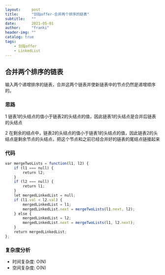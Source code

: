 ```yaml
---
layout:     post
title:      "剑指offer-合并两个排序的链表"
subtitle:   ""
date:       2021-05-01
author:     "franki"
header-img: ""
catalog: true
tags:
    - 剑指offer
    - LinkedList
---
```


## 合并两个排序的链表

输入两个递增排序的链表，合并这两个链表并使新链表中的节点仍然是递增顺序的。

### 思路

1 链表1的头结点的值小于链表2的头结点的值，因此链表1的头结点是合并后链表的头结点

2 在剩余的结点中，链表2的头结点的值小于链表1的头结点的值，因此链表2的头结点是剩余节点的头结点，把这个节点和之前已经合并好的链表的尾结点链接起来

### 代码

```js
var mergeTwoLists = function(l1, l2) {
    if (l1 === null) {
        return l2;
    }
    if (l2 === null) {
        return l1;
    }
    let mergedLinkedList = null;
    if (l1.val < l2.val) {
        mergedLinkedList = l1;
        mergedLinkedList.next = mergeTwoLists(l1.next, l2);
    } else {
        mergedLinkedList = l2;
        mergedLinkedList.next = mergeTwoLists(l1, l2.next);
    }
    return mergedLinkedList;
};
```

### 复杂度分析

- 时间复杂度: O(N)
- 空间复杂度: O(N)
